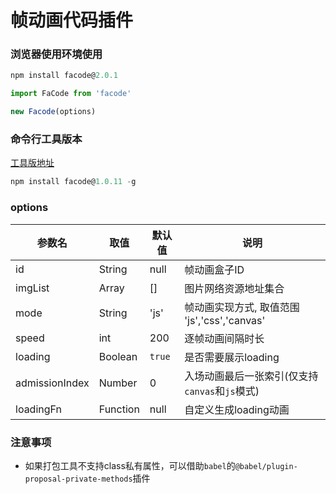 # 帧动画代码插件

### 浏览器使用环境使用

```js
npm install facode@2.0.1

import FaCode from 'facode'

new Facode(options)
```

### 命令行工具版本
[工具版地址](https://www.npmjs.com/package/facode/v/1.0.11)
```js
npm install facode@1.0.11 -g
```

### options

| 参数名 | 取值 | 默认值 |说明 |
| ------ | ------ | ------ | ------ |
| id | String | null | 帧动画盒子ID |
| imgList | Array | [] | 图片网络资源地址集合 |
| mode | String | 'js' | 帧动画实现方式, 取值范围 'js','css','canvas'|
| speed | int | 200 |逐帧动画间隔时长 |
| loading | Boolean | `true` |是否需要展示loading|
| admissionIndex | Number | 0 |入场动画最后一张索引(仅支持`canvas`和`js`模式)|
| loadingFn | Function | null| 自定义生成loading动画 |

### 注意事项
- 如果打包工具不支持class私有属性，可以借助`babel`的`@babel/plugin-proposal-private-methods`插件